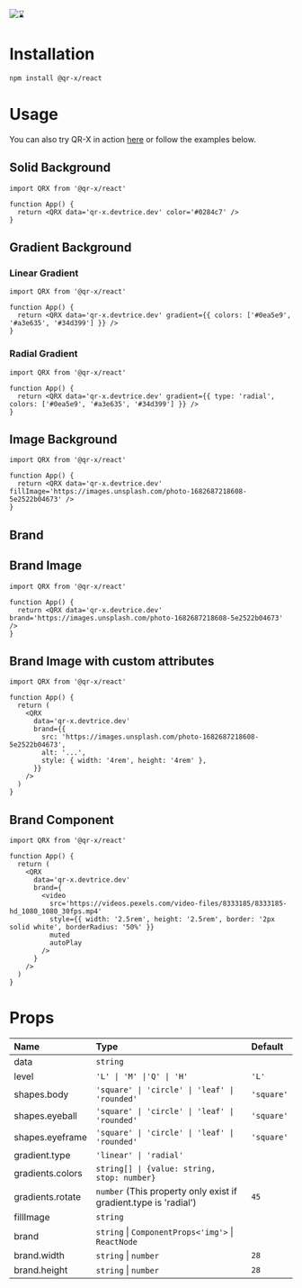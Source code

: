 ![⌛](https://github.com/devtrice/qr-x/assets/26962987/d97e00b9-ddf1-4af7-b1b4-35cd003492d8)

# Installation

```bash
npm install @qr-x/react
```

# Usage

You can also try QR-X in action [here](https://qr-x.devtrice.dev/#playground) or follow the examples below.

## Solid Background

```tsx
import QRX from '@qr-x/react'

function App() {
  return <QRX data='qr-x.devtrice.dev' color='#0284c7' />
}
```

## Gradient Background

### Linear Gradient

```tsx
import QRX from '@qr-x/react'

function App() {
  return <QRX data='qr-x.devtrice.dev' gradient={{ colors: ['#0ea5e9', '#a3e635', '#34d399'] }} />
}
```

### Radial Gradient

```tsx
import QRX from '@qr-x/react'

function App() {
  return <QRX data='qr-x.devtrice.dev' gradient={{ type: 'radial', colors: ['#0ea5e9', '#a3e635', '#34d399'] }} />
}
```

## Image Background

```tsx
import QRX from '@qr-x/react'

function App() {
  return <QRX data='qr-x.devtrice.dev' fillImage='https://images.unsplash.com/photo-1682687218608-5e2522b04673' />
}
```

## Brand

## Brand Image

```tsx
import QRX from '@qr-x/react'

function App() {
  return <QRX data='qr-x.devtrice.dev' brand='https://images.unsplash.com/photo-1682687218608-5e2522b04673' />
}
```

## Brand Image with custom attributes

```tsx
import QRX from '@qr-x/react'

function App() {
  return (
    <QRX
      data='qr-x.devtrice.dev'
      brand={{
        src: 'https://images.unsplash.com/photo-1682687218608-5e2522b04673',
        alt: '...',
        style: { width: '4rem', height: '4rem' },
      }}
    />
  )
}
```

## Brand Component

```tsx
import QRX from '@qr-x/react'

function App() {
  return (
    <QRX
      data='qr-x.devtrice.dev'
      brand={
        <video
          src='https://videos.pexels.com/video-files/8333185/8333185-hd_1080_1080_30fps.mp4'
          style={{ width: '2.5rem', height: '2.5rem', border: '2px solid white', borderRadius: '50%' }}
          muted
          autoPlay
        />
      }
    />
  )
}
```

# Props

| Name             | Type                                                             | Default    |
| :--------------- | :--------------------------------------------------------------- | :--------- |
| data             | `string`                                                         |            |
| level            | `'L' \| 'M' \|'Q' \| 'H'`                                        | `'L'`      |
| shapes.body      | `'square' \| 'circle' \| 'leaf' \| 'rounded'`                    | `'square'` |
| shapes.eyeball   | `'square' \| 'circle' \| 'leaf' \| 'rounded'`                    | `'square'` |
| shapes.eyeframe  | `'square' \| 'circle' \| 'leaf' \| 'rounded'`                    | `'square'` |
| gradient.type    | `'linear' \| 'radial'`                                           |            |
| gradients.colors | `string[] \| {value: string, stop: number}`                      |            |
| gradients.rotate | `number` (This property only exist if gradient.type is 'radial') | `45`       |
| fillImage        | `string`                                                         |            |
| brand            | `string` \| `ComponentProps<'img'>` \| `ReactNode`               |            |
| brand.width      | `string` \| `number`                                             | `28`       |
| brand.height     | `string` \| `number`                                             | `28`       |
